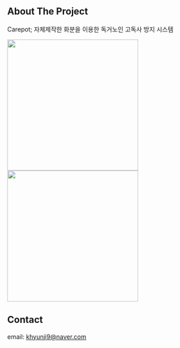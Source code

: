 ## About The Project
Carepot; 자체제작한 화분을 이용한 독거노인 고독사 방지 시스템 

<img src="https://user-images.githubusercontent.com/50947775/106424589-c6a4c280-64a5-11eb-882c-49bf1a335a0d.png" width="300" height="300">  <img src="https://user-images.githubusercontent.com/50947775/106424733-07044080-64a6-11eb-84fb-d14b62fdf8dc.jpg" width="300" height="300"> 


## Contact
email: khyunji9@naver.com
